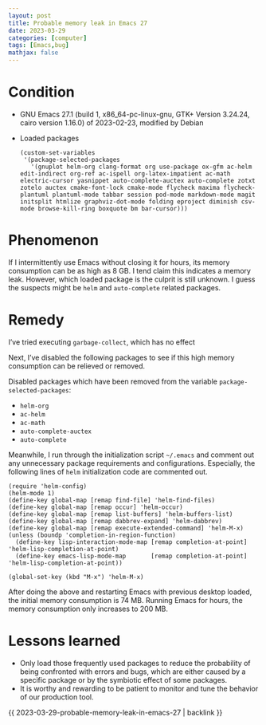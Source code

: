 ```yaml
---
layout: post
title: Probable memory leak in Emacs 27
date: 2023-03-29
categories: [computer]
tags: [Emacs,bug]
mathjax: false
---
```


# Condition

-   GNU Emacs 27.1 (build 1, x86\_64-pc-linux-gnu, GTK+ Version 3.24.24, cairo version 1.16.0) of 2023-02-23, modified by Debian
-   Loaded packages
    
    ```emacs-lisp
    (custom-set-variables
     '(package-selected-packages
       '(gnuplot helm-org clang-format org use-package ox-gfm ac-helm edit-indirect org-ref ac-ispell org-latex-impatient ac-math electric-cursor yasnippet auto-complete-auctex auto-complete zotxt zotelo auctex cmake-font-lock cmake-mode flycheck maxima flycheck-plantuml plantuml-mode tabbar session pod-mode markdown-mode magit initsplit htmlize graphviz-dot-mode folding eproject diminish csv-mode browse-kill-ring boxquote bm bar-cursor)))
    ```

# Phenomenon

If I intermittently use Emacs without closing it for hours, its memory consumption can be as high as 8 GB. I tend claim this indicates a memory leak. However, which loaded package is the culprit is still unknown. I guess the suspects might be `helm` and `auto-complete` related packages.

# Remedy

I&rsquo;ve tried executing `garbage-collect`, which has no effect

Next, I&rsquo;ve disabled the following packages to see if this high memory consumption can be relieved or removed.

Disabled packages which have been removed from the variable `package-selected-packages`:

-   `helm-org`
-   `ac-helm`
-   `ac-math`
-   `auto-complete-auctex`
-   `auto-complete`

Meanwhile, I run through the initialization script `~/.emacs` and comment out any unnecessary package requirements and configurations. Especially, the following lines of `helm` initialization code are commented out.

```emacs-lisp
(require 'helm-config)
(helm-mode 1)
(define-key global-map [remap find-file] 'helm-find-files)
(define-key global-map [remap occur] 'helm-occur)
(define-key global-map [remap list-buffers] 'helm-buffers-list)
(define-key global-map [remap dabbrev-expand] 'helm-dabbrev)
(define-key global-map [remap execute-extended-command] 'helm-M-x)
(unless (boundp 'completion-in-region-function)
  (define-key lisp-interaction-mode-map [remap completion-at-point] 'helm-lisp-completion-at-point)
  (define-key emacs-lisp-mode-map       [remap completion-at-point] 'helm-lisp-completion-at-point))

(global-set-key (kbd "M-x") 'helm-M-x)
```

After doing the above and restarting Emacs with previous desktop loaded, the initial memory consumption is 74 MB. Running Emacs for hours, the memory consumption only increases to 200 MB.

# Lessons learned

-   Only load those frequently used packages to reduce the probability of being confronted with errors and bugs, which are either caused by a specific package or by the symbiotic effect of some packages.
-   It is worthy and rewarding to be patient to monitor and tune the behavior of our production tool.

{{ 2023-03-29-probable-memory-leak-in-emacs-27 | backlink }}
